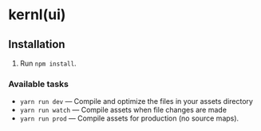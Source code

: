 # kernl(ui)

## Installation

1. Run `npm install`.

### Available tasks

* `yarn run dev` — Compile and optimize the files in your assets directory
* `yarn run watch` — Compile assets when file changes are made
* `yarn run prod` — Compile assets for production (no source maps).
